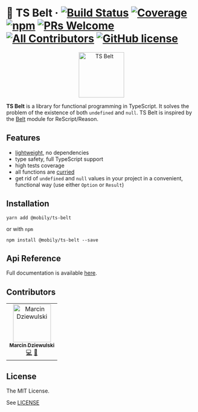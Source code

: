 # 🔧 TS Belt &middot; [![Build Status](https://img.shields.io/travis/com/mobily/ts-belt.svg?style=flat-square&logo=travis)](https://travis-ci.com/mobily/ts-belt) [![Coverage](https://img.shields.io/coveralls/github/mobily/ts-belt.svg?style=flat-square&logo=coveralls)](https://coveralls.io/github/mobily/ts-belt?branch=master) [![npm](https://img.shields.io/npm/v/@mobily/ts-belt.svg?style=flat-square&logo=npm)](https://www.npmjs.com/package/@mobily/ts-belt) [![PRs Welcome](https://img.shields.io/badge/PRs-welcome-brightgreen.svg?style=flat-square)](http://makeapullrequest.com) [![All Contributors](https://img.shields.io/badge/all_contributors-1-orange.svg?style=flat-square)](#contributors) [![GitHub license](https://img.shields.io/badge/license-MIT-blue.svg?style=flat-square)](https://github.com/mobily/ts-belt/blob/master/LICENSE)

<p align="center">
  <img src="https://raw.githubusercontent.com/mobily/ts-belt/master/assets/ts-belt-logo.svg" width="120" alt="TS Belt" />
</p>

**TS Belt** is a library for functional programming in TypeScript. It solves the problem of the existence of both `undefined` and `null`. TS Belt is inspired by the [Belt](https://rescript-lang.org/docs/manual/latest/api/belt) module for ReScript/Reason.

## Features

- [lightweight](https://bundlephobia.com/result?p=@mobily/ts-belt), no dependencies
- type safety, full TypeScript support
- high tests coverage
- all functions are [curried](https://medium.com/javascript-scene/curry-and-function-composition-2c208d774983)
- get rid of `undefined` and `null` values in your project in a convenient, functional way (use either `Option` or `Result`)

## Installation

```shell
yarn add @mobily/ts-belt
```

or with `npm`

```shell
npm install @mobily/ts-belt --save
```

## Api Reference

Full documentation is available [here](https://mobily.github.io/ts-belt/).

## Contributors

<!-- ALL-CONTRIBUTORS-LIST:START - Do not remove or modify this section -->
<!-- prettier-ignore -->
<table><tr><td align="center"><a href="https://twitter.com/__marcin_"><img src="https://avatars1.githubusercontent.com/u/1467712?v=4" width="100px;" alt="Marcin Dziewulski"/><br /><sub><b>Marcin Dziewulski</b></sub></a><br /><a href="https://github.com/mobily/ts-belt/commits?author=mobily" title="Code">💻</a> <a href="https://github.com/mobily/ts-belt/commits?author=mobily" title="Documentation">📖</a></td></tr></table>

<!-- ALL-CONTRIBUTORS-LIST:END -->

## License

The MIT License.

See [LICENSE](LICENSE)
